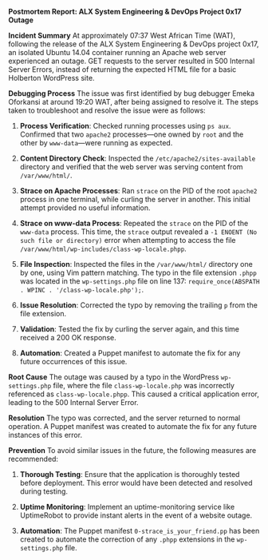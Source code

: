 **Postmortem Report: ALX System Engineering & DevOps Project 0x17 Outage**

**Incident Summary**
At approximately 07:37 West African Time (WAT), following the release of the ALX System Engineering & DevOps project 0x17, an isolated Ubuntu 14.04 container running an Apache web server experienced an outage. GET requests to the server resulted in 500 Internal Server Errors, instead of returning the expected HTML file for a basic Holberton WordPress site.

**Debugging Process**
The issue was first identified by bug debugger Emeka Oforkansi at around 19:20 WAT, after being assigned to resolve it. The steps taken to troubleshoot and resolve the issue were as follows:

1. **Process Verification**: Checked running processes using `ps aux`. Confirmed that two `apache2` processes—one owned by `root` and the other by `www-data`—were running as expected.
  
2. **Content Directory Check**: Inspected the `/etc/apache2/sites-available` directory and verified that the web server was serving content from `/var/www/html/`.

3. **Strace on Apache Processes**: Ran `strace` on the PID of the root `apache2` process in one terminal, while curling the server in another. This initial attempt provided no useful information.

4. **Strace on www-data Process**: Repeated the `strace` on the PID of the `www-data` process. This time, the `strace` output revealed a `-1 ENOENT (No such file or directory)` error when attempting to access the file `/var/www/html/wp-includes/class-wp-locale.phpp`.

5. **File Inspection**: Inspected the files in the `/var/www/html/` directory one by one, using Vim pattern matching. The typo in the file extension `.phpp` was located in the `wp-settings.php` file on line 137: `require_once(ABSPATH . WPINC . '/class-wp-locale.php');`.

6. **Issue Resolution**: Corrected the typo by removing the trailing `p` from the file extension.

7. **Validation**: Tested the fix by curling the server again, and this time received a 200 OK response.

8. **Automation**: Created a Puppet manifest to automate the fix for any future occurrences of this issue.

**Root Cause**
The outage was caused by a typo in the WordPress `wp-settings.php` file, where the file `class-wp-locale.php` was incorrectly referenced as `class-wp-locale.phpp`. This caused a critical application error, leading to the 500 Internal Server Error.

**Resolution**
The typo was corrected, and the server returned to normal operation. A Puppet manifest was created to automate the fix for any future instances of this error.

**Prevention**
To avoid similar issues in the future, the following measures are recommended:

1. **Thorough Testing**: Ensure that the application is thoroughly tested before deployment. This error would have been detected and resolved during testing.

2. **Uptime Monitoring**: Implement an uptime-monitoring service like UptimeRobot to provide instant alerts in the event of a website outage.

3. **Automation**: The Puppet manifest `0-strace_is_your_friend.pp` has been created to automate the correction of any `.phpp` extensions in the `wp-settings.php` file.

